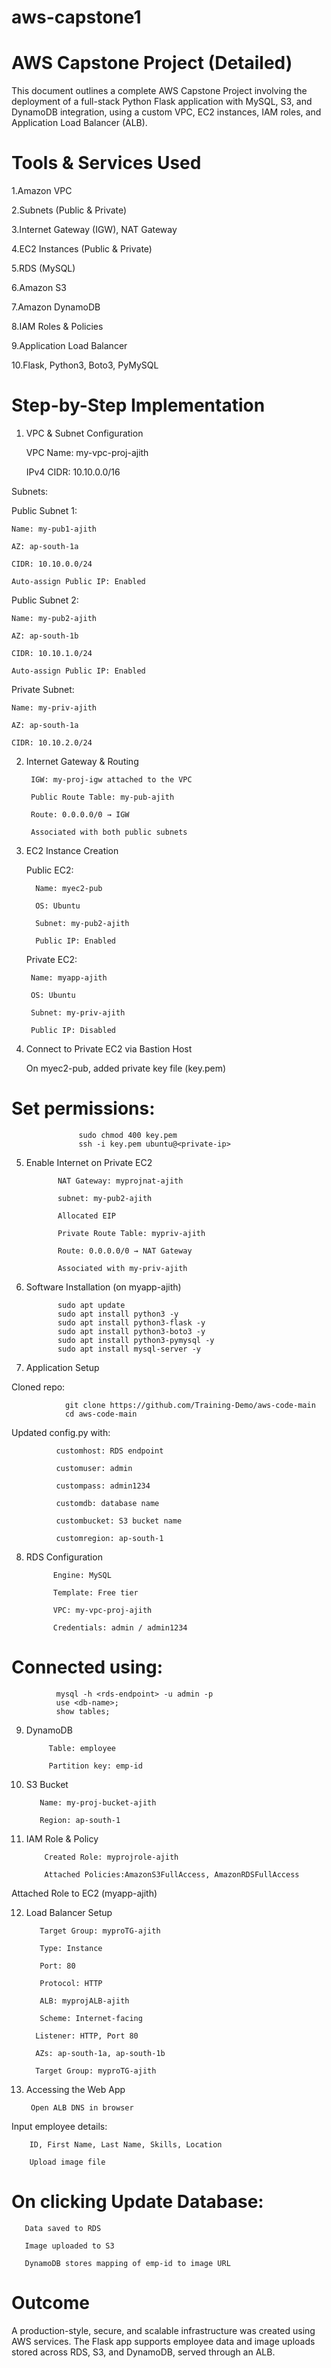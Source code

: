 # aws-capstone1
# AWS Capstone Project (Detailed)

 This document outlines a complete AWS Capstone Project involving the deployment of a full-stack Python Flask application with MySQL, S3, and DynamoDB integration, using a custom VPC, EC2 instances, IAM roles, 
 and Application Load Balancer (ALB).

# Tools & Services Used

 1.Amazon VPC

 2.Subnets (Public & Private)

 3.Internet Gateway (IGW), NAT Gateway

 4.EC2 Instances (Public & Private)

 5.RDS (MySQL)

 6.Amazon S3

 7.Amazon DynamoDB

 8.IAM Roles & Policies

 9.Application Load Balancer

 10.Flask, Python3, Boto3, PyMySQL

# Step-by-Step Implementation

1. VPC & Subnet Configuration

   VPC Name: my-vpc-proj-ajith

   IPv4 CIDR: 10.10.0.0/16

Subnets:

  Public Subnet 1:

    Name: my-pub1-ajith

    AZ: ap-south-1a

    CIDR: 10.10.0.0/24

    Auto-assign Public IP: Enabled

Public Subnet 2:

    Name: my-pub2-ajith

    AZ: ap-south-1b

    CIDR: 10.10.1.0/24

    Auto-assign Public IP: Enabled

Private Subnet:

    Name: my-priv-ajith

    AZ: ap-south-1a

    CIDR: 10.10.2.0/24

2. Internet Gateway & Routing

        IGW: my-proj-igw attached to the VPC

        Public Route Table: my-pub-ajith

        Route: 0.0.0.0/0 → IGW

        Associated with both public subnets

3. EC2 Instance Creation

     Public EC2:

         Name: myec2-pub

         OS: Ubuntu

         Subnet: my-pub2-ajith

         Public IP: Enabled

    Private EC2:

        Name: myapp-ajith

        OS: Ubuntu

        Subnet: my-priv-ajith

        Public IP: Disabled

4. Connect to Private EC2 via Bastion Host

      On myec2-pub, added private key file (key.pem)

# Set permissions:

                   sudo chmod 400 key.pem
                   ssh -i key.pem ubuntu@<private-ip>

5. Enable Internet on Private EC2

              NAT Gateway: myprojnat-ajith

              subnet: my-pub2-ajith

              Allocated EIP
 
              Private Route Table: mypriv-ajith

              Route: 0.0.0.0/0 → NAT Gateway

              Associated with my-priv-ajith

6. Software Installation (on myapp-ajith)

              sudo apt update
              sudo apt install python3 -y
              sudo apt install python3-flask -y
              sudo apt install python3-boto3 -y
              sudo apt install python3-pymysql -y
              sudo apt install mysql-server -y

7. Application Setup

Cloned repo:

                git clone https://github.com/Training-Demo/aws-code-main
                cd aws-code-main

Updated config.py with:

              customhost: RDS endpoint

              customuser: admin

              custompass: admin1234

              customdb: database name

              custombucket: S3 bucket name

              customregion: ap-south-1

8. RDS Configuration

             Engine: MySQL

             Template: Free tier

             VPC: my-vpc-proj-ajith

             Credentials: admin / admin1234

# Connected using:

              mysql -h <rds-endpoint> -u admin -p
              use <db-name>;
              show tables;

9. DynamoDB

            Table: employee

            Partition key: emp-id

10. S3 Bucket

           Name: my-proj-bucket-ajith

           Region: ap-south-1

11. IAM Role & Policy

            Created Role: myprojrole-ajith

            Attached Policies:AmazonS3FullAccess, AmazonRDSFullAccess


Attached Role to EC2 (myapp-ajith)

12. Load Balancer Setup

           Target Group: myproTG-ajith

           Type: Instance

           Port: 80

           Protocol: HTTP

           ALB: myprojALB-ajith

           Scheme: Internet-facing

          Listener: HTTP, Port 80

          AZs: ap-south-1a, ap-south-1b

          Target Group: myproTG-ajith

13. Accessing the Web App

         Open ALB DNS in browser

Input employee details:

        ID, First Name, Last Name, Skills, Location

        Upload image file

# On clicking Update Database:

       Data saved to RDS

       Image uploaded to S3

       DynamoDB stores mapping of emp-id to image URL

# Outcome

A production-style, secure, and scalable infrastructure was created using AWS services. The Flask app supports employee data and image uploads stored across RDS, S3, and DynamoDB, served through an ALB.
